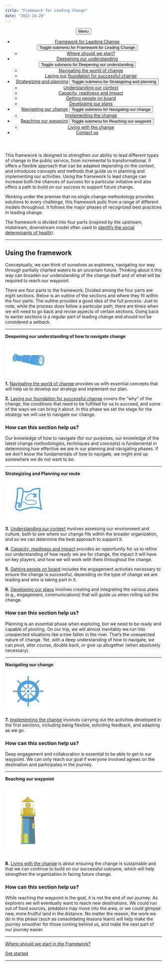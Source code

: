 ```yaml
---
title: "Framework for Leading Change"
date: "2022-10-20"
---
```

<header>  <nav class="nav--primary__container" aria-label="Top menu"><div class="container"><button class="navbar-toggler" type="button" data-toggle="collapse" data-target="#nav--primary" aria-controls="nav--primary" aria-expanded="false">Menu</button></div><ul id="nav--primary" class="nav nav--primary container"><li id="menu-item-864" class="menu-item menu-item-type-post_type menu-item-object-page menu-item-home current-menu-item page_item page-item-3 current_page_item menu-item-has-children menu-item-864"><a href="https://articles.alpha.canada.ca/framework-for-leading-change/" aria-current="page">Framework for Leading Change</a> <button aria-expanded="false" class="sub-menu--button" aria-controls="sub-menu-1"><span class="sr-only">Toggle submenu for Framework for Leading Change</span></button><ul class="sub-menu" aria-label="submenu" id="sub-menu-1"> <li id="menu-item-863" class="menu-item menu-item-type-post_type menu-item-object-page menu-item-863"><a href="https://articles.alpha.canada.ca/framework-for-leading-change/where-should-we-start/">Where should we start?</a></li> </ul> </li> <li id="menu-item-1451" class="menu-item menu-item-type-custom menu-item-object-custom menu-item-has-children menu-item-1451"><a href="https://articles.alpha.canada.ca/framework-for-leading-change/navigating-the-world-of-change/">Deepening our understanding</a> <button aria-expanded="false" class="sub-menu--button" aria-controls="sub-menu-2"><span class="sr-only">Toggle submenu for Deepening our understanding</span></button><ul class="sub-menu" aria-label="submenu" id="sub-menu-2"> <li id="menu-item-875" class="menu-item menu-item-type-post_type menu-item-object-page menu-item-875"><a href="https://articles.alpha.canada.ca/framework-for-leading-change/navigating-the-world-of-change/">Navigating the world of change</a></li> <li id="menu-item-1005" class="menu-item menu-item-type-post_type menu-item-object-page menu-item-1005"><a href="https://articles.alpha.canada.ca/framework-for-leading-change/laying-our-foundation-for-successful-change/">Laying our foundation for successful change</a></li> </ul> </li> <li id="menu-item-1452" class="menu-item menu-item-type-custom menu-item-object-custom menu-item-has-children menu-item-1452"><a href="https://articles.alpha.canada.ca/framework-for-leading-change/understanding-our-context/">Strategizing and planning</a> <button aria-expanded="false" class="sub-menu--button" aria-controls="sub-menu-3"><span class="sr-only">Toggle submenu for Strategizing and planning</span></button><ul class="sub-menu" aria-label="submenu" id="sub-menu-3"> <li id="menu-item-1035" class="menu-item menu-item-type-post_type menu-item-object-page menu-item-1035"><a href="https://articles.alpha.canada.ca/framework-for-leading-change/understanding-our-context/">Understanding our context</a></li> <li id="menu-item-780" class="menu-item menu-item-type-post_type menu-item-object-page menu-item-780"><a href="https://articles.alpha.canada.ca/framework-for-leading-change/capacity-readiness-and-impact/">Capacity, readiness and impact</a></li> <li id="menu-item-1318" class="menu-item menu-item-type-post_type menu-item-object-page menu-item-1318"><a href="https://articles.alpha.canada.ca/framework-for-leading-change/getting-people-on-board/">Getting people on board</a></li> <li id="menu-item-1335" class="menu-item menu-item-type-post_type menu-item-object-page menu-item-1335"><a href="https://articles.alpha.canada.ca/framework-for-leading-change/developing-our-plans/">Developing our plans</a></li> </ul> </li> <li id="menu-item-1453" class="menu-item menu-item-type-custom menu-item-object-custom menu-item-has-children menu-item-1453"><a href="https://articles.alpha.canada.ca/framework-for-leading-change/implementing-the-change/">Navigating our change</a> <button aria-expanded="false" class="sub-menu--button" aria-controls="sub-menu-4"><span class="sr-only">Toggle submenu for Navigating our change</span></button><ul class="sub-menu" aria-label="submenu" id="sub-menu-4"> <li id="menu-item-1389" class="menu-item menu-item-type-post_type menu-item-object-page menu-item-1389"><a href="https://articles.alpha.canada.ca/framework-for-leading-change/implementing-the-change/">Implementing the change</a></li> </ul> </li> <li id="menu-item-1454" class="menu-item menu-item-type-custom menu-item-object-custom menu-item-has-children menu-item-1454"><a href="https://articles.alpha.canada.ca/framework-for-leading-change/reaching-our-waypoint/">Reaching our waypoint</a> <button aria-expanded="false" class="sub-menu--button" aria-controls="sub-menu-5"><span class="sr-only">Toggle submenu for Reaching our waypoint</span></button><ul class="sub-menu" aria-label="submenu" id="sub-menu-5"> <li id="menu-item-1408" class="menu-item menu-item-type-post_type menu-item-object-page menu-item-1408"><a href="https://articles.alpha.canada.ca/framework-for-leading-change/reaching-our-waypoint/">Living with the change</a></li> </ul> </li> <li id="menu-item-1514" class="menu-item menu-item-type-post_type menu-item-object-page menu-item-1514"><a href="https://articles.alpha.canada.ca/framework-for-leading-change/contact-us/">Contact us</a></li> </ul></nav>
</header>
  
This framework is designed to strengthen our ability to lead different types of change in the public service, from incremental to transformational. It offers a flexible approach that can be adapted depending on the context, and introduces concepts and methods that guide us in planning and implementing our activities. Using the framework to lead change can increase both the chances of success for a particular initiative and also offers a path to build on our success to support future change.

Working under the premise that no single change methodology provides solutions to every challenge, this framework pulls from a range of different models throughout. It follows the major phases of recognized best practices in leading change.

The framework is divided into four parts (inspired by the upstream, midstream, downstream model often used to [identify the social determinants of health](https://www.rand.org/content/dam/rand/pubs/working_papers/WR1000/WR1096/RAND_WR1096.pdf)).

* * *

## **Using the framework**

Conceptually, we can think of ourselves as explorers, navigating our way through partially charted waters to an uncertain future. Thinking about it this way can broaden our understanding of the change itself and of what will be required to reach our waypoint.

There are four parts to the framework. Divided among the four parts are eight sections. Below is an outline of the sections and where they fit within the four parts. The outline provides a good idea of the full process. Just to note, while the process does follow a particular path, there are times when we will need to go back and revise aspects of certain sections. Going back to earlier sections is a regular part of leading change and should not be considered a setback.

* * *

**Deepening our understanding of how to navigate change**

<img src="images/FLC-Deepening.png" width="150">

**1.** [Navigating the world of change](navigating-the-world-of-change/) provides us with essential concepts that will help us to develop our strategy and implement our plan.

**2.** [Laying our foundation for successful change](laying-our-foundation-for-successful-change/) covers the “why” of the change, the conditions that need to be fulfilled for us to succeed, and some of the ways we can bring it about. In this phase we set the stage for the strategy we will use to navigate our change.

### How can this section help us?

Our knowledge of how to navigate (for our purposes, our knowledge of the latest change methodologies, techniques and concepts) is fundamental in determining how effective we are in our planning and navigating phases. If we don’t know the fundamentals of how to navigate, we might end up somewhere we do not want to be.

* * *

**Strategizing and Planning our route**

<img src="images/FLC-Strategizing.png" width="150">

**3.** [Understanding our context](understanding-our-context/) involves assessing our environment and culture, both to see where our change fits within the broader organization, and so we can determine the best approach to support it.

**4.** [Capacity, readiness and impact](capacity-readiness-and-impact/) provides an opportunity for us to refine our understanding of how ready we are for change, the impact it will have on key players, and how we will work with them throughout the change.

**5.** [Getting people on board](getting-people-on-board/) includes the engagement activities necessary to ensure the change is successful, depending on the type of change we are leading and who is taking part in it.

**6.** [Developing our plans](developing-our-plans/) involves creating and integrating the various plans (e.g., engagement, communications) that will guide us when rolling out the change.

### How can this section help us?

Planning is an essential phase when exploring, but we need to be ready and capable of pivoting. On our trip, we will almost inevitably we run into unexpected situations like a tree fallen in the river. That’s the unexpected nature of change. Yet, with a deep understanding of how to navigate, we can pivot, alter course, double back, or give up altogether (when absolutely necessary).

* * *

**Navigating our change**

<img src="images/FLC-Navigating.png" width="150">

**7.** [Implementing the change](implementing-the-change/) involves carrying out the activities developed in the first sections, including being flexible, soliciting feedback, and adapting as we go.

### How can this section help us?

Deep engagement and collaboration is essential to be able to get to our waypoint. We can only reach our goal if everyone involved agrees on the destination and participates in the journey.

* * *

**Reaching our waypoint**

<img src="images/FLC-Waypoint.png" width="150">

**8.** [Living with the change](reaching-our-waypoint/) is about ensuring the change is sustainable and that we can continue to build on our successful outcome, which will help strengthen the organization in facing future change.

### How can this section help us?

While reaching the waypoint is the goal, it is not the end of our journey. As explorers we will eventually want to reach new destinations. We could run out of food sources, predators may move into the area, or we could glimpse new, more fruitful land in the distance. No matter the reason, the work we do in this phase (such as consolidating lessons learn) will help make the journey smoother for those coming behind us, and make the next part of our journey easier.

* * *

[Where should we start in the Framework?](where-should-we-start/)

[Get started](navigating-the-world-of-change/)

* * *
